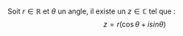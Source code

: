 Soit $r\in\mathbb R$ et $\theta$ un angle, il existe un $z\in\mathbb C$ tel que : 
$$
z =r(\cos{\theta}+isin{\theta})
$$
